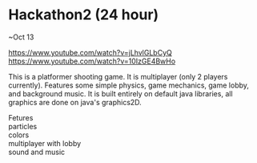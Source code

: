 Hackathon2 (24 hour)
==========

~Oct 13

https://www.youtube.com/watch?v=jLhvlGLbCyQ  
https://www.youtube.com/watch?v=10IzGE4BwHo



This is a platformer shooting game. It is multiplayer (only 2 players currently). Features some simple physics,
 game mechanics, game lobby, and background music. It is built entirely on default java libraries, all graphics
 are done on java's graphics2D.

Fetures  
particles  
colors  
multiplayer with lobby  
sound and music  
